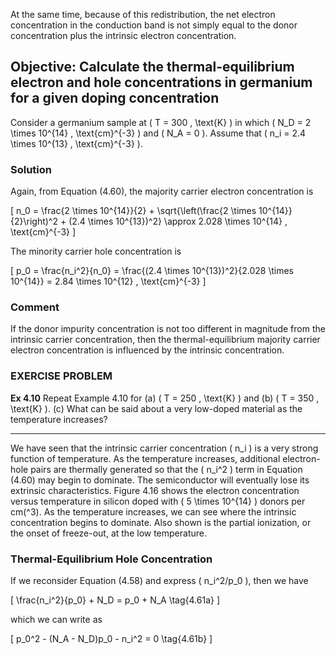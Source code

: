 At the same time, because of this redistribution, the net electron concentration in the conduction band is not simply equal to the donor concentration plus the intrinsic electron concentration.

## Objective: Calculate the thermal-equilibrium electron and hole concentrations in germanium for a given doping concentration

Consider a germanium sample at \( T = 300 \, \text{K} \) in which \( N_D = 2 \times 10^{14} \, \text{cm}^{-3} \) and \( N_A = 0 \). Assume that \( n_i = 2.4 \times 10^{13} \, \text{cm}^{-3} \).

### Solution

Again, from Equation (4.60), the majority carrier electron concentration is

\[
n_0 = \frac{2 \times 10^{14}}{2} + \sqrt{\left(\frac{2 \times 10^{14}}{2}\right)^2 + (2.4 \times 10^{13})^2} \approx 2.028 \times 10^{14} \, \text{cm}^{-3}
\]

The minority carrier hole concentration is

\[
p_0 = \frac{n_i^2}{n_0} = \frac{(2.4 \times 10^{13})^2}{2.028 \times 10^{14}} = 2.84 \times 10^{12} \, \text{cm}^{-3}
\]

### Comment

If the donor impurity concentration is not too different in magnitude from the intrinsic carrier concentration, then the thermal-equilibrium majority carrier electron concentration is influenced by the intrinsic concentration.

### EXERCISE PROBLEM

**Ex 4.10** Repeat Example 4.10 for (a) \( T = 250 \, \text{K} \) and (b) \( T = 350 \, \text{K} \). (c) What can be said about a very low-doped material as the temperature increases?

----

We have seen that the intrinsic carrier concentration \( n_i \) is a very strong function of temperature. As the temperature increases, additional electron-hole pairs are thermally generated so that the \( n_i^2 \) term in Equation (4.60) may begin to dominate. The semiconductor will eventually lose its extrinsic characteristics. Figure 4.16 shows the electron concentration versus temperature in silicon doped with \( 5 \times 10^{14} \) donors per cm\(^3\). As the temperature increases, we can see where the intrinsic concentration begins to dominate. Also shown is the partial ionization, or the onset of freeze-out, at the low temperature.

### Thermal-Equilibrium Hole Concentration

If we reconsider Equation (4.58) and express \( n_i^2/p_0 \), then we have

\[
\frac{n_i^2}{p_0} + N_D = p_0 + N_A \tag{4.61a}
\]

which we can write as

\[
p_0^2 - (N_A - N_D)p_0 - n_i^2 = 0 \tag{4.61b}
\]